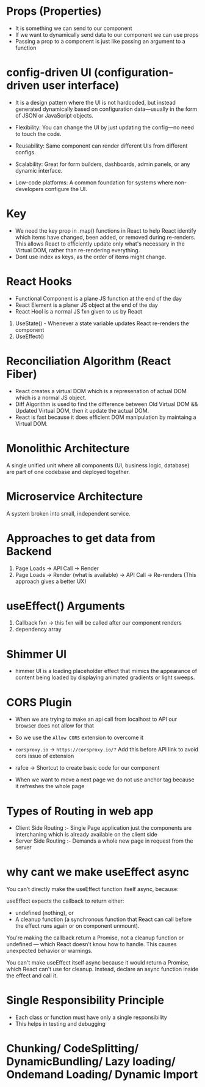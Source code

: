 # Props (Properties)

- It is something we can send to our component
- If we want to dynamically send data to our component we can use props
- Passing a prop to a component is just like passing an argument to a function

# config-driven UI (configuration-driven user interface)

- It is a design pattern where the UI is not hardcoded, but instead generated dynamically based on configuration data—usually in the form of JSON or JavaScript objects.

- Flexibility: You can change the UI by just updating the config—no need to touch the code.
- Reusability: Same component can render different UIs from different configs.
- Scalability: Great for form builders, dashboards, admin panels, or any dynamic interface.
- Low-code platforms: A common foundation for systems where non-developers configure the UI.

# Key

- We need the key prop in .map() functions in React to help React identify which items have changed, been added, or removed during re-renders. This allows React to efficiently update only what's necessary in the Virtual DOM, rather than re-rendering everything.
- Dont use index as keys, as the order of items might change.

# React Hooks

- Functional Component is a plane JS function at the end of the day
- React Element is a planer JS object at the end of the day
- React Hool is a normal JS fxn given to us by React

1. UseState() - Whenever a state variable updates React re-renders the component
2. UseEffect()

# Reconciliation Algorithm (React Fiber)

- React creates a virtual DOM which is a represenation of actual DOM which is a normal JS object.
- Diff Algorithm is used to find the difference between Old Virtual DOM && Updated Virtual DOM, then it update the actual DOM.
- React is fast because it does efficient DOM manipulation by maintaing a Virtual DOM.

# Monolithic Architecture

A single unified unit where all components (UI, business logic, database) are part of one codebase and deployed together.

# Microservice Architecture

A system broken into small, independent service.

# Approaches to get data from Backend

1. Page Loads -> API Call -> Render
2. Page Loads -> Render (what is available) -> API Call -> Re-renders (This approach gives a better UX)

# useEffect() Arguments

1. Callback fxn -> this fxn will be called after our component renders
2. dependency array

# Shimmer UI

- himmer UI is a loading placeholder effect that mimics the appearance of content being loaded by displaying animated gradients or light sweeps.

# CORS Plugin

- When we are trying to make an api call from localhost to API our browser does not allow for that
- So we use the `Allow CORS` extension to overcome it
- `corsproxy.io` -> `https://corsproxy.io/?` Add this before API link to avoid cors issue of extension

- rafce -> Shortcut to create basic code for our component
- When we want to move a next page we do not use anchor tag because it refreshes the whole page

# Types of Routing in web app

- Client Side Routing :- Single Page application just the components are interchaning which is already available on the client side
- Server Side Routing :- Demands a whole new page in request from the server

# why cant we make useEffect async

You can’t directly make the useEffect function itself async, because:

useEffect expects the callback to return either:

- undefined (nothing), or
- A cleanup function (a synchronous function that React can call before the effect runs again or on component unmount).

You're making the callback return a Promise, not a cleanup function or undefined — which React doesn’t know how to handle. This causes unexpected behavior or warnings.

You can't make useEffect itself async because it would return a Promise, which React can't use for cleanup. Instead, declare an async function inside the effect and call it.

# Single Responsibility Principle

- Each class or function must have only a single responsibility
- This helps in testing and debugging

# Chunking/ CodeSplitting/ DynamicBundling/ Lazy loading/ Ondemand Loading/ Dynamic Import
